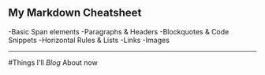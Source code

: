 ## My Markdown Cheatsheet
-Basic Span elements
-Paragraphs & Headers
-Blockquotes & Code Snippets
-Horizontal Rules & Lists
-Links
-Images

---

#Things I'll *Blog* About now
